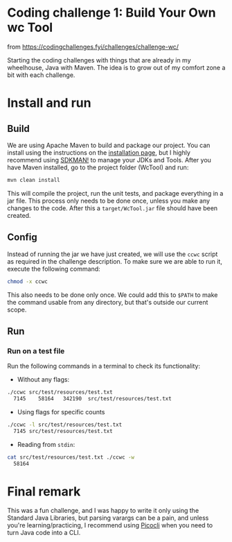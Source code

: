 
# Coding challenge 1:  Build Your Own wc Tool

from
https://codingchallenges.fyi/challenges/challenge-wc/

Starting the coding challenges with things that are already in my wheelhouse, Java with Maven. The idea is to grow out of my comfort zone a bit with each challenge.

# Install and run

## Build
We are using Apache Maven to build and package our project. You can install using the instructions on the [installation page](https://maven.apache.org/), but I highly recommend using [SDKMAN!](|https://sdkman.io/) to manage your JDKs and Tools. 
After you have Maven installed, go to the project folder (WcTool) and run:
```bash
mvn clean install
```
This will compile the project, run the unit tests, and package everything in a jar file. This process only needs to be done once, unless you make any changes to the code. After this a ```target/WcTool.jar``` file should have been created.  

## Config
Instead of running the jar we have just created, we will use the ```ccwc``` script as required in the challenge description. To make sure we are able to run it, execute the following command:
```bash
chmod -x ccwc
```
This also needs to be done only once. We could add this to ```$PATH``` to make the command usable from any directory, but that's outside our current scope. 

## Run
### Run on a test file
Run the following commands in a terminal to check its functionality:

- Without any flags:
```bash 
./ccwc src/test/resources/test.txt
  7145    58164   342190  src/test/resources/test.txt
```

- Using flags for specific counts
```bash 
./ccwc -l src/test/resources/test.txt
  7145 src/test/resources/test.txt
```

- Reading from ```stdin```:
```bash 
cat src/test/resources/test.txt ./ccwc -w
  58164
```


# Final remark
This was a fun challenge, and I was happy to write it only using the Standard Java Libraries, but parsing varargs can be a pain, and unless you're learning/practicing, I recommend using [Picocli](https://picocli.info/) when you need to turn Java code into a CLI.